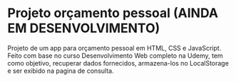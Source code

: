 # Projeto orçamento pessoal (AINDA EM DESENVOLVIMENTO)
Projeto de um app para orçamento pessoal em HTML, CSS e JavaScript. Feito com base no curso Desenvolvimento Web completo na Udemy, tem como objetivo, recuperar dados fornecidos, armazena-los no LocalStorage e ser exibido na pagina de consulta.
<br>

